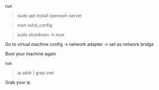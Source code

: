 run
> sudo apt install openssh-server

> man sshd_config

> sudo shutdown -h now

Go to virtual machine config -> network  adapter -> set as network bridge

Boot your machine again

run

> ip addr | grep inet

Grab your ip
